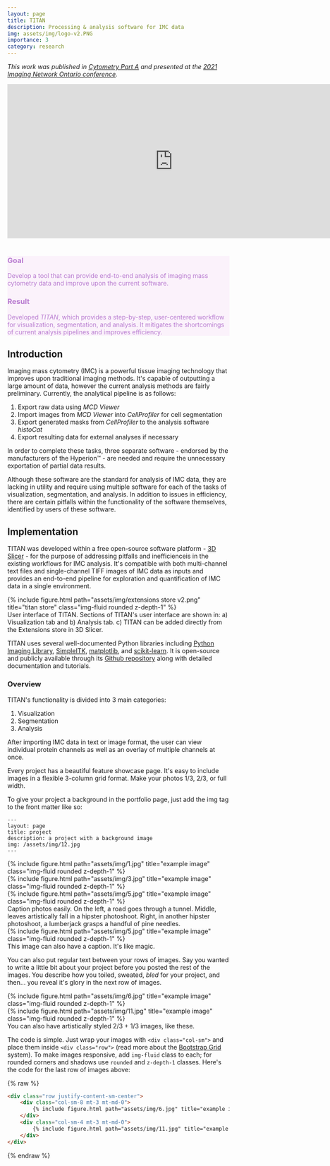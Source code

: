 ```yaml
---
layout: page
title: TITAN
description: Processing & analysis software for IMC data
img: assets/img/logo-v2.PNG
importance: 3
category: research
---
```


<style>
cover{
    /* object-fit:cover; */
    width: auto;
}
</style>

<i>This work was published in [Cytometry Part A](https://onlinelibrary.wiley.com/doi/abs/10.1002/cyto.a.24535) and presented at the [2021 Imaging Network Ontario conference](https://imno.ca/).
</i>

<iframe width="750" height="350" src="https://www.youtube.com/embed/5r2q63ghE-0" title="YouTube video player" frameborder="0" allow="accelerometer; autoplay; clipboard-write; encrypted-media; gyroscope; picture-in-picture" allowfullscreen></iframe>

<br>
<br>

<div class="row justify-content-sm-center" style="background-color: #fbf2fb">
    <div class="col-sm-4 mt-3 mt-md-0">
        <h3 style="color: #b87bd0">Goal</h3>
            <p style="color: #b87bd0">Develop a tool that can provide end-to-end analysis of imaging mass cytometry data and improve upon the current software.</p>
    </div>
    <div class="col-sm-8 mt-3 mt-md-0">
        <h3 style="color: #b87bd0">Result</h3>
            <p style="color: #b87bd0">Developed <i>TITAN</i>, which provides a step-by-step, user-centered workflow for visualization, segmentation, and analysis. It mitigates the shortcomings of current analysis pipelines and improves efficiency.</p>
    </div>
</div>

<h2>Introduction</h2>

Imaging mass cytometry (IMC) is a powerful tissue imaging technology that improves upon traditional imaging methods. It's capable of outputting a large amount of data, however the current analysis methods are fairly preliminary. Currently, the analytical pipeline is as follows:

<ol>
    <li>Export raw data using <i>MCD Viewer</i></li>
    <li>Import images from <i>MCD Viewer</i> into <i>CellProfiler</i> for cell segmentation</li>
    <li>Export generated masks from <i>CellProfiler</i> to the analysis software <i>histoCat</i></li>
    <li>Export resulting data for external analyses if necessary</li>
</ol>

In order to complete these tasks, three separate software - endorsed by the manufacturers of the Hyperion™ - are needed and require the unnecessary exportation of partial data results.

Although these software are the standard for analysis of IMC data, they are lacking in utility and require using multiple software for each of the tasks of visualization, segmentation, and analysis. In addition to issues in efficiency, there are certain pitfalls within the functionality of the software themselves, identified by users of these software.

<h2>Implementation</h2>

TITAN was developed within a free open-source software platform - [3D Slicer](https://www.slicer.org/) - for the purpose of addressing pitfalls and inefficienceis in the existing workflows for IMC analysis. It's compatible with both multi-channel text files and single-channel TIFF images of IMC data as inputs and provides an end-to-end pipeline for exploration and quantification of IMC data in a single environment. 

<div class="row">
    <div class="col-sm mt-3 mt-md-0">
        {% include figure.html path="assets/img/extensions store v2.png" title="titan store" class="img-fluid rounded z-depth-1" %}
    </div>
</div>
<div class="caption">
    User interface of TITAN. Sections of TITAN's user interface are shown in: a) Visualization tab and b) Analysis tab. c) TITAN can be added directly from the Extensions store in 3D Slicer.
</div>

TITAN uses several well-documented Python libraries including [Python Imaging Library](https://pillow.readthedocs.io/en/stable/), [SimpleITK](https://pypi.org/project/SimpleITK/), [matplotlib](https://matplotlib.org/), and [scikit-learn](https://scikit-learn.org/stable/). It is open-source and publicly available through its [Github repository](https://github.com/SlicerMicro/Slicer-TITAN) along with detailed documentation and tutorials.

<h3>Overview</h3>

TITAN's functionality is divided into 3 main categories:

<ol>
    <li>Visualization</li>
    <li>Segmentation</li>
    <li>Analysis</li>
</ol>

After importing IMC data in text or image format, the user can view individual protein channels as well as an overlay of multiple channels at once.










Every project has a beautiful feature showcase page.
It's easy to include images in a flexible 3-column grid format.
Make your photos 1/3, 2/3, or full width.

To give your project a background in the portfolio page, just add the img tag to the front matter like so:

    ---
    layout: page
    title: project
    description: a project with a background image
    img: /assets/img/12.jpg
    ---

<div class="row">
    <div class="col-sm mt-3 mt-md-0">
        {% include figure.html path="assets/img/1.jpg" title="example image" class="img-fluid rounded z-depth-1" %}
    </div>
    <div class="col-sm mt-3 mt-md-0">
        {% include figure.html path="assets/img/3.jpg" title="example image" class="img-fluid rounded z-depth-1" %}
    </div>
    <div class="col-sm mt-3 mt-md-0">
        {% include figure.html path="assets/img/5.jpg" title="example image" class="img-fluid rounded z-depth-1" %}
    </div>
</div>
<div class="caption">
    Caption photos easily. On the left, a road goes through a tunnel. Middle, leaves artistically fall in a hipster photoshoot. Right, in another hipster photoshoot, a lumberjack grasps a handful of pine needles.
</div>
<div class="row">
    <div class="col-sm mt-3 mt-md-0">
        {% include figure.html path="assets/img/5.jpg" title="example image" class="img-fluid rounded z-depth-1" %}
    </div>
</div>
<div class="caption">
    This image can also have a caption. It's like magic.
</div>

You can also put regular text between your rows of images.
Say you wanted to write a little bit about your project before you posted the rest of the images.
You describe how you toiled, sweated, *bled* for your project, and then... you reveal it's glory in the next row of images.


<div class="row justify-content-sm-center">
    <div class="col-sm-8 mt-3 mt-md-0">
        {% include figure.html path="assets/img/6.jpg" title="example image" class="img-fluid rounded z-depth-1" %}
    </div>
    <div class="col-sm-4 mt-3 mt-md-0">
        {% include figure.html path="assets/img/11.jpg" title="example image" class="img-fluid rounded z-depth-1" %}
    </div>
</div>
<div class="caption">
    You can also have artistically styled 2/3 + 1/3 images, like these.
</div>


The code is simple.
Just wrap your images with `<div class="col-sm">` and place them inside `<div class="row">` (read more about the <a href="https://getbootstrap.com/docs/4.4/layout/grid/">Bootstrap Grid</a> system).
To make images responsive, add `img-fluid` class to each; for rounded corners and shadows use `rounded` and `z-depth-1` classes.
Here's the code for the last row of images above:

{% raw %}
```html
<div class="row justify-content-sm-center">
    <div class="col-sm-8 mt-3 mt-md-0">
        {% include figure.html path="assets/img/6.jpg" title="example image" class="img-fluid rounded z-depth-1" %}
    </div>
    <div class="col-sm-4 mt-3 mt-md-0">
        {% include figure.html path="assets/img/11.jpg" title="example image" class="img-fluid rounded z-depth-1" %}
    </div>
</div>
```
{% endraw %}
